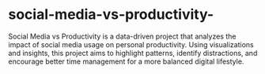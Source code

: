 # social-media-vs-productivity-
Social Media vs Productivity is a data-driven project that analyzes the impact of social media usage on personal productivity. Using visualizations and insights, this project aims to highlight patterns, identify distractions, and encourage better time management for a more balanced digital lifestyle.
